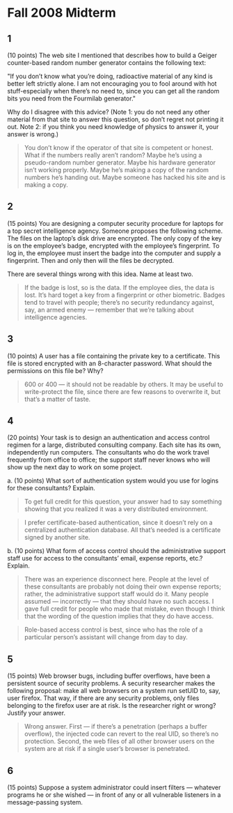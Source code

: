 # Fall 2008 Midterm

## 1
(10 points) The web site I mentioned that describes how to build a Geiger counter-based random number generator contains the following text:

"If you don’t know what you’re doing, radioactive material of any kind is better left strictly alone. I am not encouraging you to fool around with hot stuff-especially when there’s no need to, since you can get all the random bits you need from the Fourmilab generator."

Why do I disagree with this advice? (Note 1: you do not need any other material from that site to answer this question, so don’t regret not printing it out. Note 2: if you think you need knowledge of physics to answer it, your answer is wrong.)

> You don’t know if the operator of that site is competent or honest. What if the numbers really aren’t random? Maybe he’s using a pseudo-random number generator. Maybe his hardware
generator isn’t working properly. Maybe he’s making a copy of the random numbers he’s handing out. Maybe someone has hacked his site and is making a copy.

## 2
(15 points) You are designing a computer security procedure for laptops for a top secret intelligence agency. Someone proposes the following scheme. The files on the laptop’s disk drive are encrypted. The only copy of the key is on the employee’s badge, encrypted with the employee’s fingerprint. To log in, the employee must insert the badge into the computer and supply a fingerprint. Then and only then will the files be decrypted.

There are several things wrong with this idea. Name at least two.

> If the badge is lost, so is the data. If the employee dies, the data is lost. It’s hard toget a key from a fingerprint or other biometric. Badges tend to travel with people; there’s no security
redundancy against, say, an armed enemy — remember that we’re talking about intelligence agencies.

## 3
(10 points) A user has a file containing the private key to a certificate. This file is stored encrypted with an 8-character password. What should the permissions on this file be? Why?

> 600 or 400 — it should not be readable by others. It may be useful to write-protect the file, since there are few reasons to overwrite it, but that’s a matter of taste.

## 4
(20 points) Your task is to design an authentication and access control regimen for a large, distributed consulting company. Each site has its own, independently run computers. The consultants who do the work travel frequently from office to office; the support staff never knows who will show up the next day to work on some project.

a. (10 points) What sort of authentication system would you use for logins for these consultants? Explain.

> To get full credit for this question, your answer had to say something showing that you realized it was a very distributed environment.

> I prefer certificate-based authentication, since it doesn’t rely on a centralized authentication
database. All that’s needed is a certificate signed by another site.

b. (10 points) What form of access control should the administrative support staff use for access to the consultants’ email, expense reports, etc.? Explain.

> There was an experience disconnect here. People at the level of these consultants are probably not doing their own expense reports; rather, the administrative support staff would do it. Many people assumed — incorrectly — that they should have no such
access. I gave full credit for people who made that mistake, even though I think that the wording of the question implies that they do have access. 

> Role-based access control is best, since who has the role of a particular person’s assistant will change from day to day.

## 5
(15 points) Web browser bugs, including buffer overflows, have been a persistent source of security problems. A security researcher makes the following proposal: make all web browsers on a system run setUID to, say, user firefox. That way, if there are any security problems, only files belonging to the firefox user are at risk. Is the researcher right or wrong? Justify your answer.

> Wrong answer. First — if there’s a penetration (perhaps a buffer overflow), the injected code can revert to the real UID, so there’s no protection. Second, the web files of all other browser users on the system are at risk if a single user’s browser is penetrated.

## 6
(15 points) Suppose a system administrator could insert filters — whatever programs he or she wished
— in front of any or all vulnerable listeners in a message-passing system.





